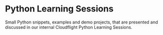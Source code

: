 # Python Learning Sessions

Small Python snippets, examples and demo projects, that are presented and discussed in our internal Cloudflight Python Learning Sessions.
